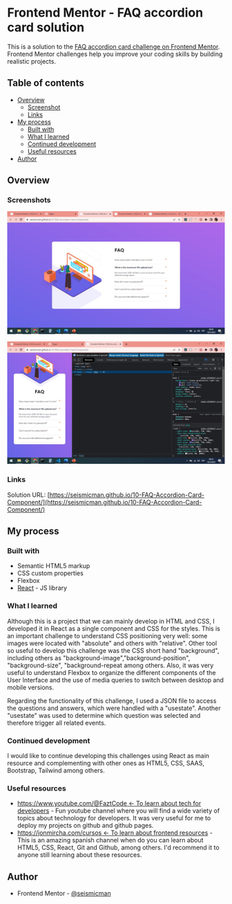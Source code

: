 # Frontend Mentor - FAQ accordion card solution

This is a solution to the [FAQ accordion card challenge on Frontend Mentor](https://www.frontendmentor.io/challenges/faq-accordion-card-XlyjD0Oam). Frontend Mentor challenges help you improve your coding skills by building realistic projects.

## Table of contents

- [Overview](#overview)
  - [Screenshot](#screenshot)
  - [Links](#links)
- [My process](#my-process)
  - [Built with](#built-with)
  - [What I learned](#what-i-learned)
  - [Continued development](#continued-development)
  - [Useful resources](#useful-resources)
- [Author](#author)

## Overview

### Screenshots

![](./src/assets/images/screenshot1.jpg)

![](./src/assets/images/screenshot2.jpg)

### Links

Solution URL: [https://seismicman.github.io/10-FAQ-Accordion-Card-Component/](https://seismicman.github.io/10-FAQ-Accordion-Card-Component/)

## My process

### Built with

- Semantic HTML5 markup
- CSS custom properties
- Flexbox
- [React](https://reactjs.org/) - JS library

### What I learned

Although this is a project that we can mainly develop in HTML and CSS, I developed it in React as a single component and CSS for the styles. This is an important challenge to understand CSS positioning very well: some images were located with "absolute" and others with "relative". Other tool so useful to develop this challenge was the CSS short hand "background", including others as "background-image","background-position", "background-size", "background-repeat among others. Also, it was very useful to understand Flexbox to organize the different components of the User Interface and the use of media queries to switch between desktop and mobile versions.

Regarding the functionality of this challenge, I used a JSON file to access the questions and answers, which were handled with a "usestate". Another "usestate" was used to determine which question was selected and therefore trigger all related events.

### Continued development

I would like to continue developing this challenges using React as main resource and complementing with other ones as HTML5, CSS, SAAS, Bootstrap, Tailwind among others.

### Useful resources

- [https://www.youtube.com/@FaztCode <- To learn about tech for developers](https://www.youtube.com/@FaztCode) - Fun youtube channel where you will find a wide variety of topics about technology for developers. It was very useful for me to deploy my projects on github and github pages.
- [https://jonmircha.com/cursos <- To learn about frontend resources](https://jonmircha.com/cursos) - This is an amazing spanish channel when do you can learn about HTML5, CSS, React, Git and Github, among others. I'd recommend it to anyone still learning about these resources.

## Author

- Frontend Mentor - [@seismicman](https://www.frontendmentor.io/profile/seismicman)
